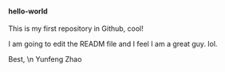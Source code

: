 #### hello-world
This is my first repository in Github, cool!

I am going to edit the READM file and I feel I am a great guy. 
lol.

Best, \n
Yunfeng Zhao
